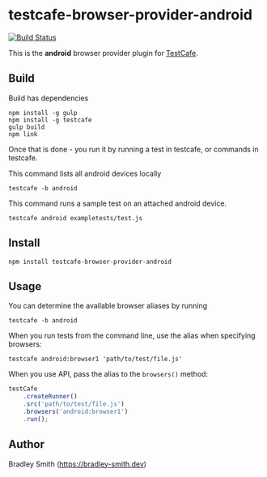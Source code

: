 # testcafe-browser-provider-android
[![Build Status](https://dev.azure.com/BradleySmith0287/testcafe-browser-provider-android/_apis/build/status/bsmithb2.testcafe-browser-provider-android?branchName=master)](https://dev.azure.com/BradleySmith0287/testcafe-browser-provider-android/_build/latest?definitionId=1&branchName=master)

This is the **android** browser provider plugin for [TestCafe](http://devexpress.github.io/testcafe).

## Build

Build has dependencies

```
npm install -g gulp 
npm install -g testcafe
gulp build
npm link
```

Once that is done - you run it by running a test in testcafe, or commands in testcafe. 

This command lists all android devices locally
```
testcafe -b android
```

This command runs a sample test on an attached android device. 

```
testcafe android exampletests/test.js
```

## Install

```
npm install testcafe-browser-provider-android
```

## Usage


You can determine the available browser aliases by running
```
testcafe -b android
```

When you run tests from the command line, use the alias when specifying browsers:

```
testcafe android:browser1 'path/to/test/file.js'
```


When you use API, pass the alias to the `browsers()` method:

```js
testCafe
    .createRunner()
    .src('path/to/test/file.js')
    .browsers('android:browser1')
    .run();
```

## Author
Bradley Smith (https://bradley-smith.dev)
